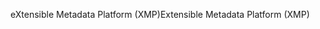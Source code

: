 <span data-ttu-id="d7426-101">eXtensible Metadata Platform (XMP)</span><span class="sxs-lookup"><span data-stu-id="d7426-101">Extensible Metadata Platform (XMP)</span></span>